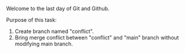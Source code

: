 Welcome to the last day of Git and Github. 
 
Purpose of this task: 
1. Create branch named "conflict". 
2. Bring merge conflict between "conflict" and "main" branch without modifying main branch. 
